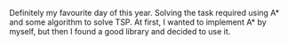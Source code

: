 Definitely my favourite day of this year. Solving the task required using A* and some
algorithm to solve TSP. At first, I wanted to implement A* by myself, but then I found
a good library and decided to use it.